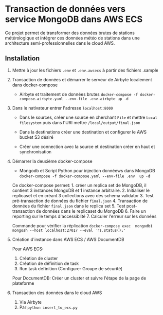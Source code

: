 # Transaction de données vers service MongoDB dans AWS ECS

Ce projet permet de transformer des données brutes de stations métérologique et intégrer ces données météo de stations dans une architecture semi-professionnelles dans le cloud AWS.

## Installation 

1. Mettre à jour les fichiers `.env` et `.env.awsecs` à partir des fichiers .sample

2. Transaction de données et démarrer le serveur de Airbyte localement dans docker-compose

    - Airbyte et traitement de données brutes 
    `docker-compose -f docker-compose.airbyte.yaml --env-file .env.airbyte up -d`

3. Dans le nativateur entrer l'adresse `localhost:8000`
    
    - Dans le sources, créer une source en cherchant `File` et mettre `Local filesystem` puis dans l'URI mettre `/local/output/final.json`
    - Dans la destinations créer une destination et configurer le AWS bucket S3 désiré

    - Créer une connection avec la source et destination créer en haut et synchronisation

4. Démarrer la deuxième docker-compose 

    - Mongodb et Script Python pour injection donnéews dans MongoDB
    `docker-compose -f docker-compose.yaml --env-file .env  up -d`

    Ce docker-compose permet:
        1. créer un replica set de MongoDB, il contient 3 instances MongoDB et 1 instance arbitraire.
        2. Initialiser le replicaset et en créant 3 collections avec des schema validator
        3. Test pré-transaction de données du fichier `final.json`
        4. Transaction de données du fichier `final.json` dans le replica set
        5. Test post-transaction de données dans le replicaset du MongoDB
        6. Faire un reporting sur le temps d'accessiblité
        7. Calculer l'erreur sur les données

    Commande pour vérifier la réplication
    `docker-compose exec  mongodb1 mongosh --host localhost:27017 --eval 'rs.status();'`

5. Création d'instance dans AWS ECS / AWS DocumentDB

    Pour AWS ECS:
    1. Création de cluster
    2. Création de définition de task
    3. Run task definition (Configurer Groupe de sécurité)
    
    Pour DocumentDB:
    Créer un cluster et suivre l'étape de la page de plateforme

6. Transaction des données dans le cloud AWS
    1. Via Airbyte
    2. Par `python insert_to_ecs.py`
